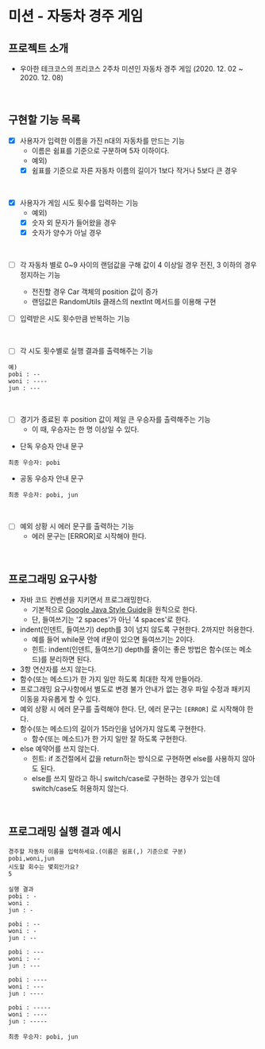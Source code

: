 # 미션 - 자동차 경주 게임

## 프로젝트 소개
- 우아한 테크코스의 프리코스 2주차 미션인 자동차 경주 게임 (2020. 12. 02 ~ 2020. 12. 08)

<br>

## 구현할 기능 목록

- [x] 사용자가 입력한 이름을 가진 n대의 자동차를 만드는 기능
    - 이름은 쉼표를 기준으로 구분하며 5자 이하이다.
    - 예외) 
    - [x] 쉼표를 기준으로 자른 자동차 이름의 길이가 1보다 작거나 5보다 큰 경우

<br> 

- [x] 사용자가 게임 시도 횟수를 입력하는 기능
    - 예외) 
    - [x] 숫자 외 문자가 들어왔을 경우
    - [x] 숫자가 양수가 아닐 경우

<br>

- [ ] 각 자동차 별로 0~9 사이의 랜덤값을 구해 값이 4 이상일 경우 전진, 3 이하의 경우 정지하는 기능   
    - 전진할 경우 Car 객체의 position 값이 증가
    - 랜덤값은 RandomUtils 클래스의 nextInt 메서드를 이용해 구현
- [ ] 입력받은 시도 횟수만큼 반복하는 기능
    

<br>

- [ ] 각 시도 횟수별로 실행 결과를 출력해주는 기능
```
예)
pobi : --
woni : ----
jun : ---
```

<br>

- [ ] 경기가 종료된 후 position 값이 제일 큰 우승자를 출력해주는 기능
    - 이 때, 우승자는 한 명 이상일 수 있다.

- 단독 우승자 안내 문구
```
최종 우승자: pobi
```

- 공동 우승자 안내 문구

```
최종 우승자: pobi, jun
```

<br>

- [ ] 예외 상황 시 에러 문구를 출력하는 기능
    - 에러 문구는 [ERROR]로 시작해야 한다.


<br>

## 프로그래밍 요구사항
- 자바 코드 컨벤션을 지키면서 프로그래밍한다.
  - 기본적으로 [Google Java Style Guide](https://google.github.io/styleguide/javaguide.html)을 원칙으로 한다.
  - 단, 들여쓰기는 '2 spaces'가 아닌 '4 spaces'로 한다.
- indent(인덴트, 들여쓰기) depth를 3이 넘지 않도록 구현한다. 2까지만 허용한다.
  - 예를 들어 while문 안에 if문이 있으면 들여쓰기는 2이다.
  - 힌트: indent(인덴트, 들여쓰기) depth를 줄이는 좋은 방법은 함수(또는 메소드)를 분리하면 된다.
- 3항 연산자를 쓰지 않는다.
- 함수(또는 메소드)가 한 가지 일만 하도록 최대한 작게 만들어라.
- 프로그래밍 요구사항에서 별도로 변경 불가 안내가 없는 경우 파일 수정과 패키지 이동을 자유롭게 할 수 있다.
- 예외 상황 시 에러 문구를 출력해야 한다. 단, 에러 문구는 `[ERROR]` 로 시작해야 한다.
- 함수(또는 메소드)의 길이가 15라인을 넘어가지 않도록 구현한다.
  - 함수(또는 메소드)가 한 가지 일만 잘 하도록 구현한다.
- else 예약어를 쓰지 않는다.
  - 힌트: if 조건절에서 값을 return하는 방식으로 구현하면 else를 사용하지 않아도 된다.
  - else를 쓰지 말라고 하니 switch/case로 구현하는 경우가 있는데 switch/case도 허용하지 않는다.

<br>

## 프로그래밍 실행 결과 예시
```
경주할 자동차 이름을 입력하세요.(이름은 쉼표(,) 기준으로 구분)
pobi,woni,jun
시도할 회수는 몇회인가요?
5

실행 결과
pobi : -
woni : 
jun : -

pobi : --
woni : -
jun : --

pobi : ---
woni : --
jun : ---

pobi : ----
woni : ---
jun : ----

pobi : -----
woni : ----
jun : -----

최종 우승자: pobi, jun
```

